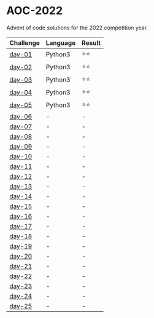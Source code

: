 # AOC-2022
Advent of code solutions for the 2022 competition year.

| Challenge        | Language | Result |
| ---------------- | -------- | ------ |
| [day-01](day-01) | Python3  | ⭐⭐    |
| [day-02](day-02) | Python3  | ⭐⭐    |
| [day-03](day-03) | Python3  | ⭐⭐    |
| [day-04](day-04) | Python3  | ⭐⭐    |
| [day-05](day-05) | Python3  | ⭐⭐    |
| [day-06](day-06) | - | - |
| [day-07](day-07) | - | - |
| [day-08](day-08) | - | - |
| [day-09](day-09) | - | - |
| [day-10](day-10) | - | - |
| [day-11](day-11) | - | - |
| [day-12](day-12) | - | - |
| [day-13](day-13) | - | - |
| [day-14](day-14) | - | - |
| [day-15](day-15) | - | - |
| [day-16](day-16) | - | - |
| [day-17](day-17) | - | - |
| [day-18](day-18) | - | - |
| [day-19](day-19) | - | - |
| [day-20](day-20) | - | - |
| [day-21](day-21) | - | - |
| [day-22](day-22) | - | - |
| [day-23](day-23) | - | - |
| [day-24](day-24) | - | - |
| [day-25](day-25) | - | - |